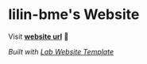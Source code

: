 
# lilin-bme's Website

Visit **[website url](#)** 🚀

_Built with [Lab Website Template](https://greene-lab.gitbook.io/lab-website-template-docs)_

